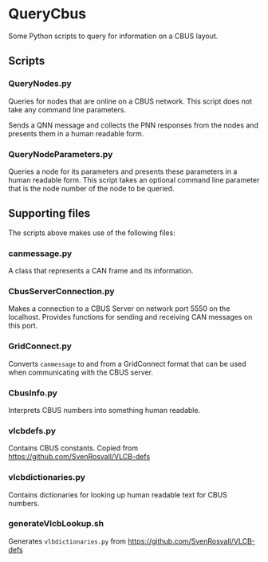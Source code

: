 # QueryCbus
Some Python scripts to query for information on a CBUS layout.

## Scripts

### QueryNodes.py
Queries for nodes that are online on a CBUS network. 
This script does not take any command line parameters.

Sends a QNN message and collects the PNN responses from the nodes and presents them
in a human readable form.

### QueryNodeParameters.py
Queries a node for its parameters and presents these parameters in a human readable
form.
This script takes an optional command line parameter that is the node number of
the node to be queried. 

## Supporting files
The scripts above makes use of the following files:

### canmessage.py
A class that represents a CAN frame and its information.

### CbusServerConnection.py
Makes a connection to a CBUS Server on network port 5550 on the localhost.
Provides functions for sending and receiving CAN messages on this port.

### GridConnect.py
Converts `canmessage` to and from a GridConnect format that can be used when
communicating with the CBUS server.

### CbusInfo.py
Interprets CBUS numbers into something human readable.

### vlcbdefs.py
Contains CBUS constants. 
Copied from https://github.com/SvenRosvall/VLCB-defs

### vlcbdictionaries.py
Contains dictionaries for looking up human readable text for CBUS numbers.

### generateVlcbLookup.sh
Generates `vlbdictionaries.py` from https://github.com/SvenRosvall/VLCB-defs